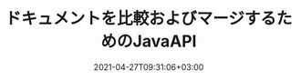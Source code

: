 ---
############################# Static ############################
layout: "product"
date: 2021-04-27T09:31:06+03:00
draft: false

product: "Comparison"
product_tag: "comparison"
platform: "Java"
platform_tag: "java"

############################# Head ############################
head_title: "Javaドキュメント比較API| PDF WordExcelHTMLのテキストとスタイルを比較する"
head_description: "Word Excel PPTX OpenOffice、Web、PDF、AutoCADおよびその他のファイル形式を比較およびマージするためのJavaドキュメント比較API。変更を追跡するドキュメントを比較する."

############################# Header ############################
title: "ドキュメントを比較およびマージするためのJavaAPI"
description: "Javaアプリケーションを構築して、コンテンツとテキストスタイルを効率的に比較し、すべての業界標準のドキュメントおよび画像ファイル形式での違いを確認します。."
button:
    enable: true
    icon: "fas fa-arrow-down"
    label: "無料トライアルをダウンロード"
    link: "https://downloads.groupdocs.com/comparison/java"

############################# SubMenu ############################
submenu:
    enable: true
    
    left:
        img_alt: "GroupDocs.Comparison for Java"
        image: "https://www.groupdocs.cloud/templates/groupdocs/images/product-logos/groupdocs-comparison-java.png"
        product: "GroupDocs.Comparison"
        platform: "Java"

    middle:
        button:
            - link: "#overview"
              text: "概要"

            - link: "#features"
              text: "特徴"

            - link: "#support"
              text: "サポート"

            - link: "https://products.groupdocs.app/comparison"
              text: "ライブデモ"

            - link: "https://purchase.groupdocs.com/pricing/comparison/java"
              text: "価格設定"

    right:
        link_download: "https://downloads.groupdocs.com/comparison"
        link_learn: "https://docs.groupdocs.com/comparison/java/"
        link_buy: "https://purchase.groupdocs.com"

############################# Overview ############################
overview:
    enable: true
    content: |
      GroupDocs.Comparison for Javaは、Java環境でドキュメント比較アプリケーションを開発するのに役立つ最も柔軟で使いやすいAPIです。差分チェッカーとドキュメントマージAPIを使用すると、コンテンツの変更と相違、および類似のドキュメント形式間のテキストスタイルを検出できます。 PDF、HTML、Microsoft Office Word、Excelスプレッドシート、PowerPointプレゼンテーション、Outlook電子メール、Visioダイアグラム、OpenDocument、AutoCAD、画像など、すべての業界標準のドキュメント形式の比較をサポートしています。変更追跡機能を使用して、ソースドキュメントとターゲットドキュメントの違いの概要が包括的な比較ドキュメントに表示されます。 GroupDocs.Comparison for Java APIを使用すると、ファイルやストリームを介して、パスワードで保護された単純なドキュメントや暗号化されたドキュメントを取得して保存できます。  
        
      GroupDocs.Comparison for Javaでは、システムに外部ソフトウェアをインストールする必要はありません。すべてのJavaバージョンと互換性があり、Javaランタイムを実行できる一般的なオペレーティングシステム（Windows、Linux、MacOS）をサポートします。
    examples:
      enable: true
      
      
    tabs:
      enable: true
      
      ## TAB ONE ##
      tab_one:
        description: |
          以下は、GroupDocs.Comparison for Javaの概要です。
      
        right:
          enable: true
          icon: "fab fa-html5"
          title: "概要"
          content: |
            * コンテンツとスタイルを比較する
            * 比較の概要を取得する
            * Wordの変更を受け入れる/拒否する
            * 3つの単語ファイルをマージして比較する
            * ストリームのサポート
            * ストリームを介したファイルタイプの検出
            * 保護されたファイルを比較する
            * 暗号化されたファイルを比較する
            * 比較を画像として保存
            * Wordの特定のページを比較する
            * PDFで透かしを比較
            * 変更の適用/破棄
      
      ## TAB TWO ##
      tab_two:
        description: |
          GroupDocs.Comparison for Javaは、Microsoft Office、画像、図など、一般的な[ドキュメントファイル形式]（https://docs.groupdocs.com/comparison/java/supported-document-formats/）をすべてサポートしています。
        left:
          enable: true
          table:
            # table loop
            - title: "Microsoft Office"
              content: |
                * **Word:** [DOC](https://products.groupdocs.com/comparison/java/doc/), [DOCX](https://products.groupdocs.com/comparison/java/docx/), [DOCM](https://products.groupdocs.com/comparison/java/docm/), [DOT](https://products.groupdocs.com/comparison/java/dot/), [DOTX](https://products.groupdocs.com/comparison/java/dotx/), [DOTM](https://products.groupdocs.com/comparison/java/dotm/), [RTF](https://products.groupdocs.com/comparison/java/rtf/), [TXT](https://products.groupdocs.com/comparison/java/txt/)
                * **Excel:** [XLS](https://products.groupdocs.com/comparison/java/xls/), [XLSX](https://products.groupdocs.com/comparison/java/xlsx/), [XLSM](https://products.groupdocs.com/comparison/java/xlsm/), [XLSB](https://products.groupdocs.com/comparison/java/xlsb/), [XLTM](https://products.groupdocs.com/comparison/java/xltm/), [XLT](https://products.groupdocs.com/comparison/java/xlt/), [XLTM](https://products.groupdocs.com/comparison/java/xltm/), [XLTX](https://products.groupdocs.com/comparison/java/xltx/), [XLAM](https://products.groupdocs.com/comparison/java/xlam/), [SXC](https://products.groupdocs.com/comparison/java/sxc/), [SpreadsheetML](https://products.groupdocs.com/comparison/java/xml/)
                * **PowerPoint:** [PPT](https://products.groupdocs.com/comparison/java/ppt/), [PPTX](https://products.groupdocs.com/comparison/java/pptx/), [PPS](https://products.groupdocs.com/comparison/java/pps/), [PPSX](https://products.groupdocs.com/comparison/java/ppsx/), [PPSM](https://products.groupdocs.com/comparison/java/ppsm/), [POT](https://products.groupdocs.com/comparison/java/pot/), [POTM](https://products.groupdocs.com/comparison/java/potm/), [POTX](https://products.groupdocs.com/comparison/java/potx/), [PPTM](https://products.groupdocs.com/comparison/java/pptm/)
                * **Visio:** [VSD](https://products.groupdocs.com/comparison/java/vsd/), [VDX](https://products.groupdocs.com/comparison/java/vdx/), [VSS](https://products.groupdocs.com/comparison/java/vss/), [VSSX](https://products.groupdocs.com/comparison/java/vssx/), [VSX](https://products.groupdocs.com/comparison/java/vsx/), [VST](https://products.groupdocs.com/comparison/java/vst/), [VSTX](https://products.groupdocs.com/comparison/java/vstx/), [VTX](https://products.groupdocs.com/comparison/java/vtx/), [VSDX](https://products.groupdocs.com/comparison/java/vsdx/), [VDW](https://products.groupdocs.com/comparison/java/vdw/), [VSTM](https://products.groupdocs.com/comparison/java/vstm/), [VSSM](https://products.groupdocs.com/comparison/java/vssm/), [VSDM](https://products.groupdocs.com/comparison/java/vsdm/)
                * **Outlook:** [MSG](https://products.groupdocs.com/comparison/java/msg/), [EML](https://products.groupdocs.com/comparison/java/eml/), [EMLX](https://products.groupdocs.com/comparison/java/emlx/), [PST](https://products.groupdocs.com/comparison/java/pst/), [OST](https://products.groupdocs.com/comparison/java/ost/)
                * **OneNote:** [ONE](https://products.groupdocs.com/comparison/java/one/)

        right:
          enable: true
          table:
            # table loop
            - title: "その他のフォーマット"
              content: |
                * **プログラミング言語**：CS、Java、CPP、JS、PY、RB、PL、ASM、GROOVY、JSON、ActionScript、PHP、SQL、LOG、DIFF、LESS、SCALA
                * ** OpenDocument **：ODT、OTT、ODS、ODP、OTP
                * **ポータブル**：PDF、MOBI
                * ** AutoCAD **：DXF、DWG
                * **メール**：EML、EMLX、MSG
                * **画像**：JPEG、BMP、PNG、GIF、DCM、DICOM、DjVu
                * ** Web **：HTM、HTML、MHTML
                * **テキスト**：TXT

      ## TAB THREE ##
      tab_three:
        description: |
          GroupDocs.Comparison for Javaは、次のオペレーティングシステム、フレームワーク、およびパッケージマネージャーをサポートしています。
      
        left:
          enable: true
          table:
            - icon: "fab fa-windows"
              title: "オペレーティングシステム"
              content: |
                *MicrosoftWindowsデスクトップ
                * Microsoft Windows Server
                * Linux
                * マックOS

            - icon: "fas fa-code"
              title: "サポートされているフレームワーク"
              content: |
                * Java 7（1.7）以降

        right:
          enable: true
          table:
            - icon: "fas fa-cogs"
              title: "開発環境"
              content: |
                * NetBeans
                * IntelliJ IDEA
                *Eclipse
            - icon: "fas fa-tools"
              title: "ビルド自動化ツール"
              content: |
                * Maven

############################# Features ############################
features:
    enable: true
    title: "GroupDocs.Comparison for Java Features"

    feature:
      - icon: "fas fa-copy"
        content: "コンテンツとテキストスタイルの両方の変更を比較して特定する"

      - icon: "fas fa-eye"
        content: "比較されたドキュメントに関する要約された比較リストを保存する"

      - icon: "fas fa-bolt"
        content: "Word文書の特定のページを比較する"

      - icon: "fas fa-file-powerpoint"
        content: "最大3つのMicrosoftWordファイルをマージして、「変更の追跡」のサポートと比較します"

      - icon: "fas fa-code"
        content: "比較中にどのドキュメントからどの変更が行われているかを簡単に特定"

      - icon: "fas fa-cloud"
        content: "ソースドキュメントの読み取りとストリームを介した結果ドキュメントの送信のサポート"

      - icon: "fas fa-remove-format"
        content: "ストリームからのフェッチ中にファイル形式のタイプを検出する"

      - icon: "fas fa-comment-slash"
        content: "パスワードで保護されたドキュメントを比較する"

      - icon: "fas fa-location-arrow"
        content: "比較結果を画像として保存"

      - icon: "fas fa-border-all"
        content: "さまざまなファイル形式を画像として比較する"

      - icon: "fas fa-wrench"
        content: "PDFドキュメントの透かしを比較する"

      - icon: "fas fa-columns"
        content: "ファイルまたはストリームからドキュメントを比較し、ストリームまたはファイルを介して結果ドキュメントを送信します"

      - icon: "fas fa-file-word"
        content: "Word、PDF、またはExcelファイルの比較後に変更を受け入れるか破棄する"

      - icon: "fas fa-envelope"
        content: "ファイルまたはストリームを介して暗号化されたドキュメントを比較する"

      - icon: "fas fa-print"
        content: "比較操作のための従量制ライセンスオプション"

      - icon: "fas fa-file-archive"
        content: "PDF、Word、Excel、PowerPoint、およびメモドキュメントを比較するときにマークされた変更のテキストを強調表示する"

      - icon: "fas fa-lock"
        content: "PDF、PowerPointのスライドと図の変更の正しい座標を計算する"

      - icon: "fas fa-file-code"
        content: "複数（2つ以上）のPDF、Excel、OneNote、図、電子メール、およびテキストドキュメントを比較する"
      
      - icon: "fas fa-fill-drip"
        content: "サポートされているファイル形式のヘッダーとフッターを比較する"

      - icon: "fas fa-file-excel"
        content: "ドキュメントを比較し、さまざまな形式のドキュメントページを画像として保存"

    more_feature:
      - title: "JavaAPIを使用してドキュメントを簡単に比較"
        content: |
          GroupDocs.Comparison for Java APIを使用すると、サポートされている形式のドキュメントを簡単に比較して、それらの違いを見つけることができます。次の例は、Javaを使用して2つのMicrosoftWord文書を比較する方法を示しています。
          
          ```java
          try (Comparer comparer = new Comparer("D:\\source.pdf")) {
              comparer.add("D:\\target.pdf");
              comparer.compare("D:\\result.pdf");
          }
          ```
      - title: "比較詳細レベルの指定"
        content: "GroupDocs.Comparison for Javaを使用すると、3つのレベルでドキュメントを比較できます。比較強度を低（画像グリッドの精度でテキストを単語ごとに比較= 50）、中（画像グリッドの精度で文字ごとに比較= 100）、または高（画像グリッドの精度で文字ごとにテキストを比較）に設定できます。グリッド=150）."

      - title: "テキストスタイルを比較する"
        content: "GroupDocs.Comparison for Java APIを使用すると、ドキュメントコンテンツに加えて、テキストスタイルも比較できます。.

        フォント名、サイズ、色、スタイル（太字、斜体、下線、スモールキャップス、ハイパーリンク）、および該当する場合はアンダーカラーを比較して、単語や文字を比較しながら、比較対象のドキュメント間の違いを確認することもできます。  

        段落の比較では、配置、インデント（左インデント、右インデント）、間隔（後のスペース、前のスペース）、最初の行のインデント、および行の間隔も比較できます。  

        同様に、該当する場合は、GroupDocs.Comparison forJavaAPIを使用してページの他のセクションを比較することもできます。セクションには、フッターの距離、ページの余白（左、右、上、下）、ページの高さ、ページの向き、境界線の色、線の幅が含まれます。」"

############################# Support ############################
support:
    enable: true

############################# Solutions ############################
solutions:
    enable: true
    title: "GroupDocs.Comparisonは、他の一般的な開発環境向けのドキュメント表示APIを提供します"

    solution:
        - img_alt: "GroupDocs.Comparison for .NET"
          image: "https://www.groupdocs.cloud/templates/groupdocs/images/product-logos/groupdocs-comparison-net.png"
          product: "GroupDocs.Comparison"
          platform: ".NET"
          link: "/comparison/net/"

############################# Back to top ###############################
back_to_top:
  enable: true
---
